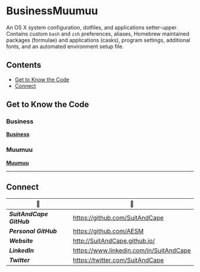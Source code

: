 <!-- README.md -->

BusinessMuumuu
================================================================================

An OS X system configuration, dotfiles, and applications setter-upper.  Contains custom `bash` and `zsh` preferences, aliases, Homebrew maintained packages (formulae) and applications (casks), program settings, additional fonts, and an automated environment setup file.

## Contents

- [Get to Know the Code](#get-to-know-the-code)
- [Connect](#connect)

## Get to Know the Code

### Business
**[Business](https://github.com/SuitAndCape/BusinessMuumuu/blob/master/business)**

### Muumuu
**[Muumuu](https://github.com/SuitAndCape/BusinessMuumuu/blob/master/muumuu)**

--------------------------------------------------------------------------------

## Connect

|               :tophat:               |               :rocket:               |
| ------------------------------------ | ------------------------------------ |
**_SuitAndCape GitHub_** | https://github.com/SuitAndCape
**_Personal GitHub_**    | https://github.com/AESM
**_Website_**            | http://SuitAndCape.github.io/
**_LinkedIn_**           | https://www.linkedin.com/in/SuitAndCape
**_Twitter_**            | https://twitter.com/SuitAndCape

